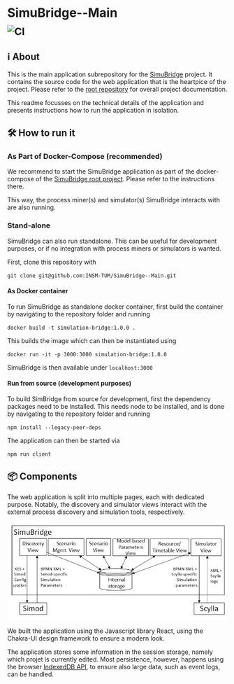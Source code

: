 # SimuBridge--Main <br><sub>![CI](https://github.com/INSM-TUM/SimuBridge--Main/actions/workflows/CI.yml/badge.svg)</sub>

## :information_source: About
This is the main application subrepository for the [SimuBridge](https://github.com/INSM-TUM/SimuBridge) project. It contains the source code for the web application that is the heartpice of the project. Please refer to the [root repository](https://github.com/INSM-TUM/SimuBridge) for overall project documentation.

This readme focusses on the technical details of the application and presents instructions how to run the application in isolation.


## :hammer_and_wrench: How to run it

### As Part of Docker-Compose (recommended) 
We recommend to start the SimuBridge application as part of the docker-compose of the [SimuBridge root project](https://github.com/INSM-TUM/SimuBridge). Please refer to the instructions there.

This way, the process miner(s) and simulator(s) SimuBridge interacts with are also running.

### Stand-alone
SimuBridge can also run standalone. This can be useful for development purposes, or if no integration with process miners or simulators is wanted.

First, clone this repository with
``` console
git clone git@github.com:INSM-TUM/SimuBridge--Main.git
```

#### As Docker container
To run SimuBridge as standalone docker container, first build the container by navigáting to the repository folder and running
``` console
docker build -t simulation-bridge:1.0.0 .
```
This builds the image which can then be instantiated using
``` console
docker run -it -p 3000:3000 simulation-bridge:1.0.0
```
SimuBridge is then available under `localhost:3000`

#### Run from source (development purposes)
To build SimBridge from source for development, first the dependency packages need to be installed. This needs node to be installed, and is done by navigating to the repository folder and running
```console
npm install --legacy-peer-deps
```
The application can then be started via
```console
npm run client
```




## 📦️ Components
The web application is split into multiple pages, each with dedicated purpose.
Notably, the discovery and simulator views interact with the external process discovery and simulation tools, respectively.

![image](./.docs/tool_internals.png)


We built the application using the Javascript library React, using the Chakra-UI design framework to ensure a modern look.

The application stores some information in the session storage, namely which projet is currently edited. Most persistence, however, happens using the browser [IndexedDB API](https://developer.mozilla.org/en-US/docs/Web/API/IndexedDB_API), to ensure also large data, such as event logs, can be handled.